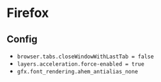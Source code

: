 # Firefox

## Config
- `browser.tabs.closeWindowWithLastTab = false`
- `layers.acceleration.force-enabled = true`
- `gfx.font_rendering.ahem_antialias_none`
